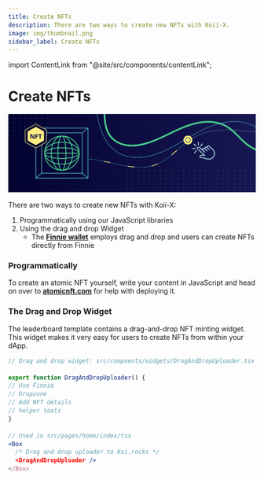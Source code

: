 ```yaml
---
title: Create NFTs
description: There are two ways to create new NFTs with Koii-X.
image: img/thumbnail.png
sidebar_label: Create NFTs
---
```


import ContentLink from "@site/src/components/contentLink";

# Create NFTs

![Banner](../img/Create_NFTs.png)

There are two ways to create new NFTs with Koii-X:

1. Programmatically using our JavaScript libraries
2. Using the drag and drop Widget
   - The [**Finnie wallet**](../integrating-wallets/finnie-wallet) employs drag and drop and users can create NFTs directly from Finnie

### Programmatically

To create an atomic NFT yourself, write your content in JavaScript and head on over to [**atomicnft.com**](https://atomicnft.com) for help with deploying it.&#x20;

<ContentLink title="Deploy an Atomic NFT" description="koii network" link="https://atomicnft.com/en/Example-deployment-script" imageLink="https://atomicnft.com/assets/images/icons/Koii_Icon.png" />

### The Drag and Drop Widget

The leaderboard template contains a drag-and-drop NFT minting widget. This widget makes it very easy for users to create NFTs from within your dApp.

```jsx
// Drag and drop widget: src/compoents/widgets/DragAndDropUploader.tsx

export function DragAndDropUploader() {
// Use Finnie
// Dropzone
// Add NFT details
// helper tools
}

// Used in src/pages/home/index/tsx
<Box
  /* Drag and drop uploader to Koi.rocks */
  <DragAndDropUploader />
</Box>

```
